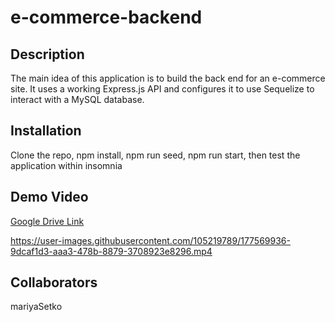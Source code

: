# e-commerce-backend

## Description

The main idea of this application is to build the back end for an e-commerce site. It uses a working Express.js API and configures it to use Sequelize to interact with a MySQL database.

## Installation 

Clone the repo, npm install, npm run seed, npm run start, then test the application within insomnia

## Demo Video

[Google Drive Link](https://drive.google.com/file/d/1OYAUCS30nUUUFOIfVKWzE0Aq6M-g0_kq/view)

https://user-images.githubusercontent.com/105219789/177569936-9dcaf1d3-aaa3-478b-8879-3708923e8296.mp4

## Collaborators
mariyaSetko
